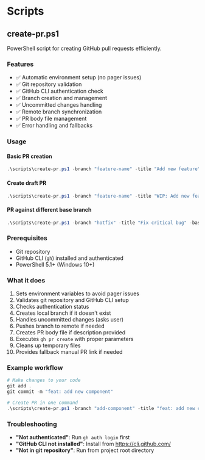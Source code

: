 # Scripts

## create-pr.ps1

PowerShell script for creating GitHub pull requests efficiently.

### Features
- ✅ Automatic environment setup (no pager issues)
- ✅ Git repository validation
- ✅ GitHub CLI authentication check
- ✅ Branch creation and management
- ✅ Uncommitted changes handling
- ✅ Remote branch synchronization
- ✅ PR body file management
- ✅ Error handling and fallbacks

### Usage

#### Basic PR creation
```powershell
.\scripts\create-pr.ps1 -branch "feature-name" -title "Add new feature" -body "This PR adds..."
```

#### Create draft PR
```powershell
.\scripts\create-pr.ps1 -branch "feature-name" -title "WIP: Add new feature" -draft
```

#### PR against different base branch
```powershell
.\scripts\create-pr.ps1 -branch "hotfix" -title "Fix critical bug" -base "develop"
```

### Prerequisites
- Git repository
- GitHub CLI (`gh`) installed and authenticated
- PowerShell 5.1+ (Windows 10+)

### What it does
1. Sets environment variables to avoid pager issues
2. Validates git repository and GitHub CLI setup
3. Checks authentication status
4. Creates local branch if it doesn't exist
5. Handles uncommitted changes (asks user)
6. Pushes branch to remote if needed
7. Creates PR body file if description provided
8. Executes `gh pr create` with proper parameters
9. Cleans up temporary files
10. Provides fallback manual PR link if needed

### Example workflow
```powershell
# Make changes to your code
git add .
git commit -m "feat: add new component"

# Create PR in one command
.\scripts\create-pr.ps1 -branch "add-component" -title "feat: add new component" -body "Adds a new reusable component for the dashboard."
```

### Troubleshooting
- **"Not authenticated"**: Run `gh auth login` first
- **"GitHub CLI not installed"**: Install from https://cli.github.com/
- **"Not in git repository"**: Run from project root directory
